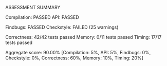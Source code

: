 ASSESSMENT SUMMARY

Compilation:  PASSED
API:          PASSED

Findbugs:     PASSED
Checkstyle:   FAILED (25 warnings)

Correctness:  42/42 tests passed
Memory:       0/11 tests passed
Timing:       17/17 tests passed

Aggregate score: 90.00%
[Compilation: 5%, API: 5%, Findbugs: 0%, Checkstyle: 0%, Correctness: 60%,
Memory: 10%, Timing: 20%]
